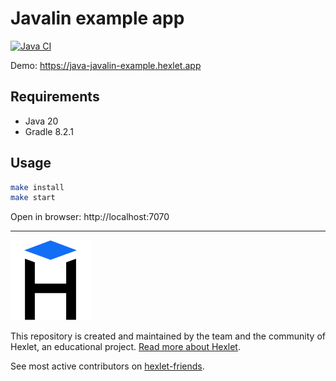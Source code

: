 # Javalin example app

[![Java CI](https://github.com/hexlet-components/java-javalin-example/actions/workflows/build.yml/badge.svg)](https://github.com/hexlet-components/java-javalin-example/actions/workflows/build.yml)

Demo: https://java-javalin-example.hexlet.app

## Requirements

* Java 20
* Gradle 8.2.1

## Usage

```bash
make install
make start
```

Open in browser: http://localhost:7070

---
[![Hexlet Ltd. logo](https://raw.githubusercontent.com/Hexlet/assets/master/images/hexlet_logo128.png)](https://hexlet.io?utm_source=github&utm_medium=link&utm_campaign=hexlet-slim-example)

This repository is created and maintained by the team and the community of Hexlet, an educational project. [Read more about Hexlet](https://hexlet.io?utm_source=github&utm_medium=link&utm_campaign=hexlet-slim-example).

See most active contributors on [hexlet-friends](https://friends.hexlet.io/).
